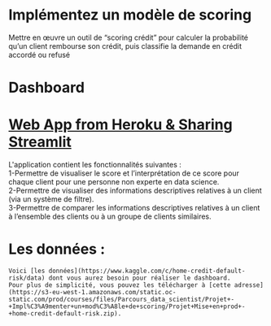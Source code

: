 # Implémentez un modèle de scoring
Mettre en œuvre un outil de “scoring crédit” pour calculer la probabilité qu’un client rembourse son crédit, puis classifie la demande en crédit accordé ou refusé
# Dashboard 
# [Web App from Heroku & Sharing Streamlit](https://dshboard-streamlit.herokuapp.com/)
L'application contient les fonctionnalités suivantes :  
 1-Permettre de visualiser le score et l’interprétation de ce score pour chaque client pour une personne non experte en data science.  
 2-Permettre de visualiser des informations descriptives relatives à un client (via un système de filtre).  
 3-Permettre de comparer les informations descriptives relatives à un client à l’ensemble des clients ou à un groupe de clients similaires.   
 
# Les données :  
    Voici [les données](https://www.kaggle.com/c/home-credit-default-risk/data) dont vous aurez besoin pour réaliser le dashboard.  
    Pour plus de simplicité, vous pouvez les télécharger à [cette adresse](https://s3-eu-west-1.amazonaws.com/static.oc-static.com/prod/courses/files/Parcours_data_scientist/Projet+-+Impl%C3%A9menter+un+mod%C3%A8le+de+scoring/Projet+Mise+en+prod+-+home-credit-default-risk.zip).
 
 
